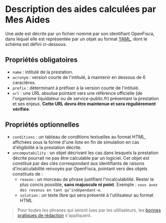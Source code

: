 # Description des aides calculées par Mes Aides

Une aide est décrite par un fichier nommé par son identifiant OpenFisca, dans lequel elle est représentée par un objet au format [YAML](http://www.yaml.org), dont le schéma est défini ci-dessous.


## Propriétés obligatoires

- `name` : intitulé de la prestation.
- `acronym` : version courte de l'intitulé, à maintenir en dessous de 6 caractères.
- `prefix` : déterminant à préfixer à la version courte de l'intitulé.
- `url` : une URL absolue pointant vers une référence officielle (de l'organisme liquidateur ou de service-public.fr) présentant la prestation et ses enjeux. **Cette URL devra être maintenue et sera régulièrement vérifiée**.


## Propriétés optionnelles

- `conditions` : un tableau de conditions textuelles au format HTML, affichées sous la forme d'une liste en fin de simulation en cas d'éligibilité à la prestation décrite.
- `uncomputability` : un objet décrivant les cas dans lesquels la prestation décrite pourrait ne pas être calculable par un logiciel. Cet objet est constitué par des clés correspondant aux identifiants de raisons d'incalculabilité renvoyés par OpenFisca, pointant vers des objets constitués de :
  - `reason` : un morceau de phrase justifiant l'incalculabilité. Rester le plus concis possible, **sans majuscule ni point**. Exemple : `vous avez des revenus en tant qu’indépendant·e`.
  - `solution` : un texte libre qui sera présenté à l'utilisateur au format HTML

> Pour toutes les phrases qui seront lues par les utilisateurs, les [bonnes pratiques de rédaction](https://github.com/sgmap/bonnes-pratiques#syntaxe) s'appliquent.
